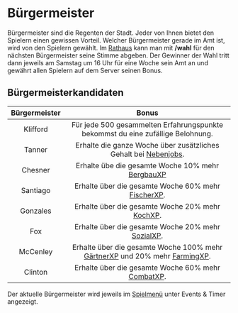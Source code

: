 # Bürgermeister 

Bürgermeister sind die Regenten der Stadt. Jeder von Ihnen bietet den Spielern einen gewissen Vorteil. 
Welcher Bürgermeister gerade im Amt ist, wird von den Spielern gewählt. 
Im [Rathaus](../../pages/gebäude/rathaus.md) kann man mit **/wahl** für den nächsten Bürgermeister seine Stimme abgeben. 
Der Gewinner der Wahl tritt dann jeweils am Samstag um 16 Uhr für eine Woche sein Amt an und gewährt allen Spielern auf dem Server seinen Bonus.

## Bürgermeisterkandidaten
| Bürgermeister | Bonus |
|:-:|:-:|
| Klifford | Für jede 500 gesammelten Erfahrungspunkte bekommst du eine zufällige Belohnung. |
| Tanner | Erhalte die ganze Woche über zusätzliches Gehalt bei [Nebenjobs](../../pages/nebenjobs/nebenjobs.md). |
| Chesner | Erhalte übe die gesamte Woche 10% mehr [BergbauXP](../../pages/skills/bergbau.md) |
| Santiago | Erhalte über die gesamte Woche 60% mehr [FischerXP](../../pages/skills/fischer.md). |
| Gonzales | Erhalte über die gesamte Woche 20% mehr [KochXP](../../pages/skills/kochen.md). |
| Fox | Erhalte über die gesamte Woche 20% mehr [SozialXP](../../pages/skills/social.md). |
| McCenley | Erhalte über die gesamte Woche 100% mehr [GärtnerXP](../../pages/skills/gärtner.md) und 20% mehr [FarmingXP](../../pages/skills/farming.md). |
| Clinton | Erhalte über die gesamte Woche 60% mehr [CombatXP](../../pages/skills/combat.md). |

Der aktuelle Bürgermeister wird jeweils im [Spielmenü](../../pages/allgemein/spielmenü.md) unter Events & Timer angezeigt.
